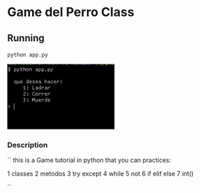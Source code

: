 # Game del Perro Class

## Running 
```
python app.py
```
![Vista GAME](mandato.JPG)

### Description
``
this is a Game tutorial in python that you can practices:

1 classes
2 metodos
3 try except
4 while
5 not
6 if elif else
7 int()

``
